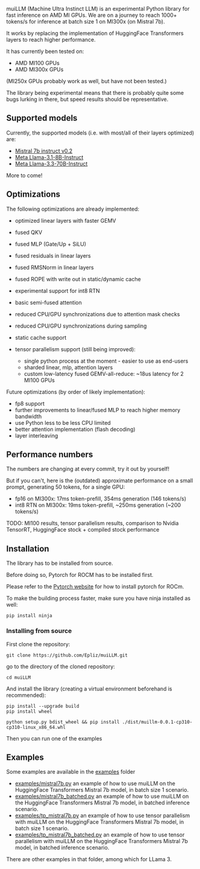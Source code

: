muiLLM (Machine Ultra Instinct LLM) is an experimental Python library for fast inference on AMD MI GPUs.
We are on a journey to reach 1000+ tokens/s for inference at batch size 1 on MI300x (on Mistral 7b).

It works by replacing the implementation of HuggingFace Transformers layers to reach higher performance.

It has currently been tested on:
* AMD MI100 GPUs
* AMD MI300x GPUs

(MI250x GPUs probably work as well, but have not been tested.)

The library being experimental means that there is probably quite some bugs lurking in there, but speed results should be representative.

## Supported models

Currently, the supported models (i.e. with most/all of their layers optimized) are:
* [Mistral 7b instruct v0.2](https://huggingface.co/mistralai/Mistral-7B-Instruct-v0.2)
* [Meta Llama-3.1-8B-Instruct](https://huggingface.co/meta-llama/Llama-3.1-8B-Instruct)
* [Meta Llama-3.3-70B-Instruct](https://huggingface.co/meta-llama/Llama-3.3-70B-Instruct)

More to come!

## Optimizations

The following optimizations are already implemented:
* optimized linear layers with faster GEMV
* fused QKV
* fused MLP (Gate/Up + SiLU)
* fused residuals in linear layers
* fused RMSNorm in linear layers
* fused ROPE with write out in static/dynamic cache
* experimental support for int8 RTN
* basic semi-fused attention
* reduced CPU/GPU synchronizations due to attention mask checks
* reduced CPU/GPU synchronizations during sampling
* static cache support

* tensor parallelism support (still being improved):
    * single python process at the moment - easier to use as end-users
    * sharded linear, mlp, attention layers
    * custom low-latency fused GEMV-all-reduce: ~18us latency for 2 MI100 GPUs

Future optimizations (by order of likely implementation):
* fp8 support
* further improvements to linear/fused MLP to reach higher memory bandwidth
* use Python less to be less CPU limited
* better attention implementation (flash decoding)
* layer interleaving

## Performance numbers

The numbers are changing at every commit, try it out by yourself!

But if you can't, here is the (outdated) approximate performance on a small prompt, generating 50 tokens, for a single GPU:
* fp16 on MI300x: 17ms token-prefill, 354ms generation (146 tokens/s)
* int8 RTN on MI300x: 19ms token-prefill, ~250ms generation (~200 tokens/s)

TODO: MI100 results, tensor parallelism results, comparison to Nvidia TensorRT, HuggingFace stock + compiled stock performance

## Installation

The library has to be installed from source.

Before doing so, Pytorch for ROCM has to be installed first.

Please refer to the [Pytorch website](https://pytorch.org/get-started/locally/) for how to install pytorch for ROCm.

To make the building process faster, make sure you have ninja installed as well:

```shell
pip install ninja
```

### Installing from source

First clone the repository:

```shell
git clone https://github.com/Epliz/muiLLM.git
```

go to the directory of the cloned repository:

```shell
cd muiLLM
```

And install the library (creating a virtual environment beforehand is recommended):

```shell
pip install --upgrade build
pip install wheel

python setup.py bdist_wheel && pip install ./dist/muillm-0.0.1-cp310-cp310-linux_x86_64.whl
```

Then you can run one of the examples

## Examples

Some examples are available in the [examples](examples/) folder

* [examples/mistral7b.py](examples/mistral7b.py) an example of how to use muiLLM on the HuggingFace Transformers Mistral 7b model, in batch size 1 scenario.
* [examples/mistral7b_batched.py](examples/mistral7b_batched.py) an example of how to use muiLLM on the HuggingFace Transformers Mistral 7b model, in batched inference scenario.
* [examples/tp_mistral7b.py](examples/tp_mistral7b.py) an example of how to use tensor parallelism with muiLLM on the HuggingFace Transformers Mistral 7b model, in batch size 1 scenario.
* [examples/tp_mistral7b_batched.py](examples/tp_mistral7b_batched.py) an example of how to use tensor parallelism with muiLLM on the HuggingFace Transformers Mistral 7b model, in batched inference scenario.

There are other examples in that folder, among which for LLama 3.
